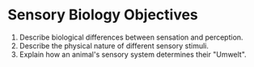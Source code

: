   
# Sensory Biology Objectives

1. Describe biological differences between sensation and perception.
2. Describe the physical nature of different sensory stimuli.
3. Explain how an animal's sensory system determines their "Umwelt". 
